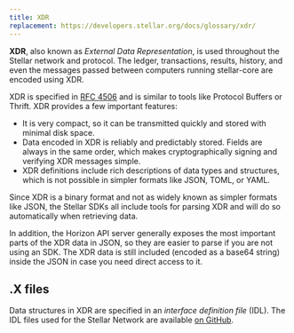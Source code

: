 ```yaml
---
title: XDR
replacement: https://developers.stellar.org/docs/glossary/xdr/
---
```


**XDR**, also known as _External Data Representation_, is used throughout the Stellar network and protocol.  The ledger, transactions, results, history, and even the messages passed between computers running stellar-core are encoded using XDR.

XDR is specified in [RFC 4506](http://tools.ietf.org/html/rfc4506.html) and is similar to tools like Protocol Buffers or Thrift. XDR provides a few important features:

- It is very compact, so it can be transmitted quickly and stored with minimal disk space.
- Data encoded in XDR is reliably and predictably stored. Fields are always in the same order, which makes cryptographically signing and verifying XDR messages simple.
- XDR definitions include rich descriptions of data types and structures, which is not possible in simpler formats like JSON, TOML, or YAML.

Since XDR is a binary format and not as widely known as simpler formats like JSON, the Stellar SDKs all include tools for parsing XDR and will do so automatically when retrieving data.

In addition, the Horizon API server generally exposes the most important parts of the XDR data in JSON, so they are easier to parse if you are not using an SDK. The XDR data is still included (encoded as a base64 string) inside the JSON in case you need direct access to it.

## .X files

Data structures in XDR are specified in an _interface definition file_ (IDL).
The IDL files used for the Stellar Network are available
[on GitHub](https://github.com/stellar/stellar-core/tree/master/src/xdr).
